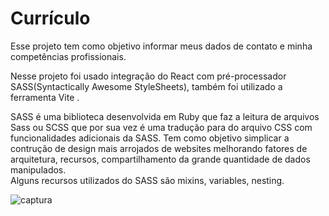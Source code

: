 # Currículo
Esse projeto tem como objetivo informar meus dados de contato e minha competências profissionais.<br>

Nesse projeto foi usado integração do React com pré-processador SASS(Syntactically Awesome StyleSheets), também foi utilizado a ferramenta Vite .<br>

SASS é uma biblioteca desenvolvida em Ruby que faz a leitura de arquivos Sass ou SCSS que por sua vez é uma tradução para do arquivo CSS 
com funcionalidades adicionais da SASS. Tem como objetivo simplicar a contrução de design mais arrojados de websites melhorando fatores de arquitetura, recursos,
compartilhamento da grande quantidade de dados manipulados.<br>
Alguns recursos utilizados do SASS são mixins, variables, nesting.<br>

![captura](https://user-images.githubusercontent.com/42879573/200450159-7f737638-6b8f-43da-8439-b45628e0aba8.jpeg)
